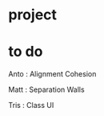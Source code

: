 # project

# to do
Anto : 
    Alignment 
    Cohesion

Matt : 
    Separation
    Walls

Tris :
    Class
    UI